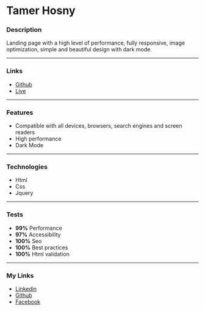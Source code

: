 # Tamer Hosny

### Description

Landing page with a high level of performance, fully responsive, image optimization, simple and beautiful design with dark mode.

---

### Links

- [Github](https://github.com/Kmg11/Tamer_Hosny "Github Repo")
- [Live](https://kmg11.github.io/Tamer_Hosny/ "Live Preview")

---

### Features

- Compatible with all devices, browsers, search engines and screen readers
- High performance
- Dark Mode

---

### Technologies

- Html
- Css
- Jquery

---

### Tests

- **99%** Performance
- **97%** Accessibility
- **100%** Seo
- **100%** Best practices
- **100%** Html validation

---

### My Links

- [Linkedin](https://www.linkedin.com/in/kirolos-mahfouz/)
- [Github](https://github.com/Kmg11)
- [Facebook](https://www.facebook.com/KirolosMahfouz/)
